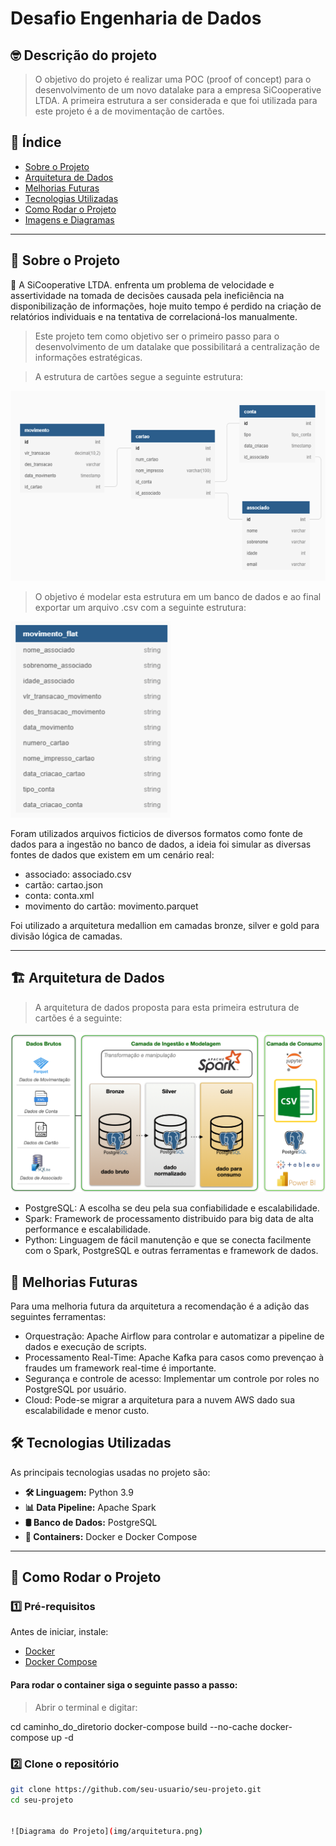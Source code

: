 # Desafio Engenharia de Dados

## :nerd_face: Descrição do projeto

> O objetivo do projeto é realizar uma POC (proof of concept) para o desenvolvimento de um novo datalake para a empresa SiCooperative LTDA. A primeira estrutura a ser considerada e que foi utilizada para este projeto é a de movimentação de cartões.

## 📌 Índice
- [Sobre o Projeto](#-sobre-o-projeto)
- [Arquitetura de Dados](#-arquitetura-de-dados)
- [Melhorias Futuras](#-melhorias-futuras)
- [Tecnologias Utilizadas](#-tecnologias-utilizadas)
- [Como Rodar o Projeto](#-como-rodar-o-projeto)
- [Imagens e Diagramas](#-imagens-e-diagramas)

---

## 📖 Sobre o Projeto

📌 A SiCooperative LTDA. enfrenta um problema de velocidade e assertividade na tomada de decisões causada pela ineficiência na disponibilização de informações, hoje muito tempo é perdido na criação de relatórios individuais e na tentativa de correlacioná-los manualmente.

> Este projeto tem como objetivo ser o primeiro passo para o desenvolvimento de um datalake que possibilitará a centralização de informações estratégicas.

> A estrutura de cartões segue a seguinte estrutura:

![tabela_silver](img/tabelas_silver.png)

> O objetivo é modelar esta estrutura em um banco de dados e ao final exportar um arquivo .csv com a seguinte estrutura:

![tabela_gold](img/tabela_gold.png)


Foram utilizados arquivos ficticios de diversos formatos como fonte de dados para a ingestão no banco de dados, a ideia foi simular as diversas fontes de dados que existem em um cenário real:

- associado: associado.csv
- cartão: cartao.json
- conta: conta.xml
- movimento do cartão: movimento.parquet

Foi utilizado a arquitetura medallion em camadas bronze, silver e gold para divisão lógica de camadas.

---

## :building_construction: Arquitetura de Dados

> A arquitetura de dados proposta para esta primeira estrutura de cartões é a seguinte:

![arquitetura](img/arquitetura.png)

- PostgreSQL: A escolha se deu pela sua confiabilidade e escalabilidade.
- Spark: Framework de processamento distribuido para big data de alta performance e escalabilidade.
- Python: Linguagem de fácil manutenção e que se conecta facilmente com o Spark, PostgreSQL e outras ferramentas e framework de dados.

## :rocket: Melhorias Futuras

Para uma melhoria futura da arquitetura a recomendação é a adição das seguintes ferramentas:

- Orquestração: Apache Airflow para controlar e automatizar a pipeline de dados e execução de scripts.
- Processamento Real-Time: Apache Kafka para casos como prevençao à fraudes um framework real-time é importante.
- Segurança e controle de acesso: Implementar um controle por roles no PostgreSQL por usuário.
- Cloud: Pode-se migrar a arquitetura para a nuvem AWS dado sua escalabilidade e menor custo.

## 🛠 Tecnologias Utilizadas

As principais tecnologias usadas no projeto são:

- **🛠 Linguagem:** Python 3.9
- **📊 Data Pipeline:** Apache Spark
- **🛢 Banco de Dados:** PostgreSQL
- **🐳 Containers:** Docker e Docker Compose

---

## 🚀 Como Rodar o Projeto

### **1️⃣ Pré-requisitos**
Antes de iniciar, instale:
- [Docker](https://docs.docker.com/get-docker/)
- [Docker Compose](https://docs.docker.com/compose/install/)

#### Para rodar o container siga o seguinte passo a passo:

> Abrir o terminal e digitar:

cd caminho_do_diretorio
docker-compose build --no-cache
docker-compose up -d

### **2️⃣ Clone o repositório**
```sh
git clone https://github.com/seu-usuario/seu-projeto.git
cd seu-projeto


![Diagrama do Projeto](img/arquitetura.png)
